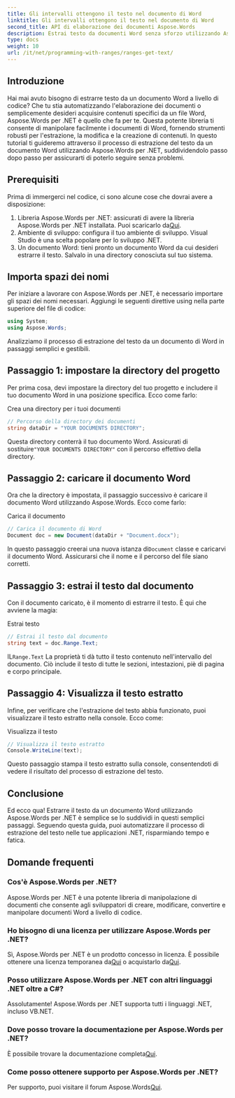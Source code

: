 ```yaml
---
title: Gli intervalli ottengono il testo nel documento di Word
linktitle: Gli intervalli ottengono il testo nel documento di Word
second_title: API di elaborazione dei documenti Aspose.Words
description: Estrai testo da documenti Word senza sforzo utilizzando Aspose.Words per .NET. Segui la nostra guida dettagliata per iniziare con facilità.
type: docs
weight: 10
url: /it/net/programming-with-ranges/ranges-get-text/
---
```

## Introduzione

Hai mai avuto bisogno di estrarre testo da un documento Word a livello di codice? Che tu stia automatizzando l'elaborazione dei documenti o semplicemente desideri acquisire contenuti specifici da un file Word, Aspose.Words per .NET è quello che fa per te. Questa potente libreria ti consente di manipolare facilmente i documenti di Word, fornendo strumenti robusti per l'estrazione, la modifica e la creazione di contenuti. In questo tutorial ti guideremo attraverso il processo di estrazione del testo da un documento Word utilizzando Aspose.Words per .NET, suddividendolo passo dopo passo per assicurarti di poterlo seguire senza problemi.

## Prerequisiti

Prima di immergerci nel codice, ci sono alcune cose che dovrai avere a disposizione:

1.  Libreria Aspose.Words per .NET: assicurati di avere la libreria Aspose.Words per .NET installata. Puoi scaricarlo da[Qui](https://releases.aspose.com/words/net/).
2. Ambiente di sviluppo: configura il tuo ambiente di sviluppo. Visual Studio è una scelta popolare per lo sviluppo .NET.
3. Un documento Word: tieni pronto un documento Word da cui desideri estrarre il testo. Salvalo in una directory conosciuta sul tuo sistema.

## Importa spazi dei nomi

Per iniziare a lavorare con Aspose.Words per .NET, è necessario importare gli spazi dei nomi necessari. Aggiungi le seguenti direttive using nella parte superiore del file di codice:

```csharp
using System;
using Aspose.Words;
```

Analizziamo il processo di estrazione del testo da un documento di Word in passaggi semplici e gestibili.

## Passaggio 1: impostare la directory del progetto

Per prima cosa, devi impostare la directory del tuo progetto e includere il tuo documento Word in una posizione specifica. Ecco come farlo:

Crea una directory per i tuoi documenti

```csharp
// Percorso della directory dei documenti
string dataDir = "YOUR DOCUMENTS DIRECTORY";
```

 Questa directory conterrà il tuo documento Word. Assicurati di sostituire`"YOUR DOCUMENTS DIRECTORY"` con il percorso effettivo della directory.

## Passaggio 2: caricare il documento Word

Ora che la directory è impostata, il passaggio successivo è caricare il documento Word utilizzando Aspose.Words. Ecco come farlo:

Carica il documento

```csharp
// Carica il documento di Word
Document doc = new Document(dataDir + "Document.docx");
```

 In questo passaggio creerai una nuova istanza di`Document` classe e caricarvi il documento Word. Assicurarsi che il nome e il percorso del file siano corretti.

## Passaggio 3: estrai il testo dal documento

Con il documento caricato, è il momento di estrarre il testo. È qui che avviene la magia:

Estrai testo

```csharp
// Estrai il testo dal documento
string text = doc.Range.Text;
```

 IL`Range.Text` La proprietà ti dà tutto il testo contenuto nell'intervallo del documento. Ciò include il testo di tutte le sezioni, intestazioni, piè di pagina e corpo principale.

## Passaggio 4: Visualizza il testo estratto

Infine, per verificare che l'estrazione del testo abbia funzionato, puoi visualizzare il testo estratto nella console. Ecco come:

Visualizza il testo

```csharp
// Visualizza il testo estratto
Console.WriteLine(text);
```

Questo passaggio stampa il testo estratto sulla console, consentendoti di vedere il risultato del processo di estrazione del testo.

## Conclusione

Ed ecco qua! Estrarre il testo da un documento Word utilizzando Aspose.Words per .NET è semplice se lo suddividi in questi semplici passaggi. Seguendo questa guida, puoi automatizzare il processo di estrazione del testo nelle tue applicazioni .NET, risparmiando tempo e fatica.

## Domande frequenti

### Cos'è Aspose.Words per .NET?

Aspose.Words per .NET è una potente libreria di manipolazione di documenti che consente agli sviluppatori di creare, modificare, convertire e manipolare documenti Word a livello di codice.

### Ho bisogno di una licenza per utilizzare Aspose.Words per .NET?

 Sì, Aspose.Words per .NET è un prodotto concesso in licenza. È possibile ottenere una licenza temporanea da[Qui](https://purchase.aspose.com/temporary-license/) o acquistarlo da[Qui](https://purchase.aspose.com/buy).

### Posso utilizzare Aspose.Words per .NET con altri linguaggi .NET oltre a C#?

Assolutamente! Aspose.Words per .NET supporta tutti i linguaggi .NET, incluso VB.NET.

### Dove posso trovare la documentazione per Aspose.Words per .NET?

 È possibile trovare la documentazione completa[Qui](https://reference.aspose.com/words/net/).

### Come posso ottenere supporto per Aspose.Words per .NET?

 Per supporto, puoi visitare il forum Aspose.Words[Qui](https://forum.aspose.com/c/words/8).